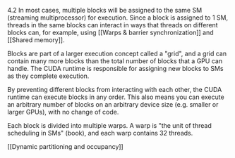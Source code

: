 4.2
In most cases, multiple blocks will be assigned to the same SM (streaming multiprocessor) for execution. Since a block is assigned to 1 SM, threads in the same blocks can interact in ways that threads on different blocks can, for example, using [[Warps & barrier synchronization]] and [[Shared memory]]. 

Blocks are part of a larger execution concept called a "grid", and a grid can contain many more blocks than the total number of blocks that a GPU can handle. The CUDA runtime is responsible for assigning new blocks to SMs as they complete execution.

By preventing different blocks from interacting with each other, the CUDA runtime can execute blocks in any order. This also means you can execute an arbitrary number of blocks on an arbitrary device size (e.g. smaller or larger GPUs), with no change of code.

Each block is divided into multiple warps. A warp is "the unit of thread scheduling in SMs" (book), and each warp contains 32 threads.

[[Dynamic partitioning and occupancy]]

